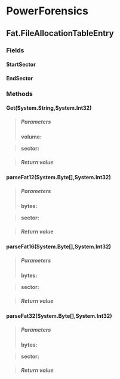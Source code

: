 ﻿# PowerForensics


## Fat.FileAllocationTableEntry

### Fields

#### StartSector

#### EndSector

### Methods


#### Get(System.String,System.Int32)

> ##### Parameters
> **volume:** 

> **sector:** 

> ##### Return value
> 

#### parseFat12(System.Byte[],System.Int32)

> ##### Parameters
> **bytes:** 

> **sector:** 

> ##### Return value
> 

#### parseFat16(System.Byte[],System.Int32)

> ##### Parameters
> **bytes:** 

> **sector:** 

> ##### Return value
> 

#### parseFat32(System.Byte[],System.Int32)

> ##### Parameters
> **bytes:** 

> **sector:** 

> ##### Return value
> 